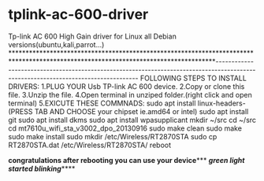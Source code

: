 # tplink-ac-600-driver
Tp-link AC 600 High Gain driver for Linux all Debian versions(ubuntu,kali,parrot...)
***********************************************************************************************************************************-----------------------------------------------------------------------------------------------------------------------------------
FOLLOWING STEPS TO INSTALL DRIVERS:
1.PLUG YOUR Usb TP-link AC 600 device.
2.Copy or clone this file.
3.Unzip the file.
4.Open terminal in unziped folder.(right click and open terminal)
5.EXICUTE THESE COMMNADS: sudo apt install linux-headers-(PRESS TAB AND CHOOSE your chipset ie.amd64 or intel)
sudo apt install git
sudo apt install dkms
sudo apt install wpasupplicant
mkdir ~/src
cd ~/src
cd mt7610u_wifi_sta_v3002_dpo_20130916
sudo make clean
sudo make
sudo make install
sudo mkdir /etc/Wireless/RT2870STA
sudo cp RT2870STA.dat /etc/Wireless/RT2870STA/
reboot

******congratulations after rebooting you can use your device*********
*******************green light started blinking***********************
